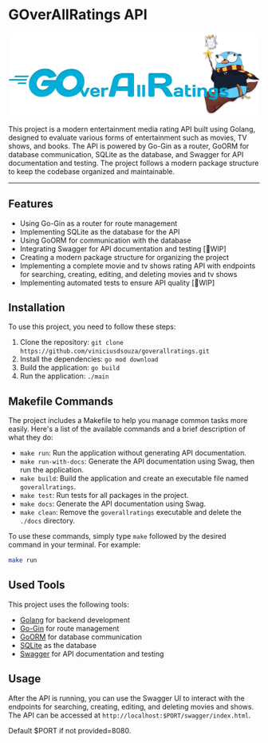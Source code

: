# GOverAllRatings API

<p align="center">
  <img src="./assets/GOverAllRatings.svg" alt="GOverAllRatings Header">
</p>

This project is a modern entertainment media rating API built using Golang, designed to evaluate various forms of entertainment such as movies, TV shows, and books. The API is powered by Go-Gin as a router, GoORM for database communication, SQLite as the database, and Swagger for API documentation and testing. The project follows a modern package structure to keep the codebase organized and maintainable.

---

## Features

- Using Go-Gin as a router for route management
- Implementing SQLite as the database for the API
- Using GoORM for communication with the database
- Integrating Swagger for API documentation and testing [🚧WIP]
- Creating a modern package structure for organizing the project
- Implementing a complete movie and tv shows rating API with endpoints for searching, creating, editing, and deleting movies and tv shows
- Implementing automated tests to ensure API quality [🚧WIP]

## Installation

To use this project, you need to follow these steps:

1. Clone the repository: `git clone https://github.com/viniciusdsouza/goverallratings.git`
2. Install the dependencies: `go mod download`
3. Build the application: `go build`
4. Run the application: `./main`

## Makefile Commands

The project includes a Makefile to help you manage common tasks more easily. Here's a list of the available commands and a brief description of what they do:

- `make run`: Run the application without generating API documentation.
- `make run-with-docs`: Generate the API documentation using Swag, then run the application.
- `make build`: Build the application and create an executable file named `goverallratings`.
- `make test`: Run tests for all packages in the project.
- `make docs`: Generate the API documentation using Swag.
- `make clean`: Remove the `goverallratings` executable and delete the `./docs` directory.

To use these commands, simply type `make` followed by the desired command in your terminal. For example:

```sh
make run
```

## Used Tools

This project uses the following tools:

- [Golang](https://golang.org/) for backend development
- [Go-Gin](https://github.com/gin-gonic/gin) for route management
- [GoORM](https://gorm.io/) for database communication
- [SQLite](https://www.sqlite.org/index.html) as the database
- [Swagger](https://swagger.io/) for API documentation and testing

## Usage

After the API is running, you can use the Swagger UI to interact with the endpoints for searching, creating, editing, and deleting movies and shows. The API can be accessed at `http://localhost:$PORT/swagger/index.html`.

Default $PORT if not provided=8080.
